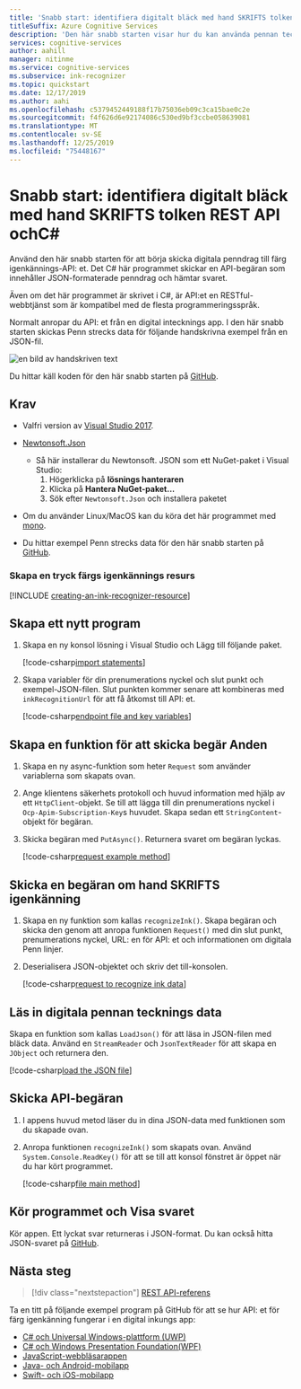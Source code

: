 ```yaml
---
title: 'Snabb start: identifiera digitalt bläck med hand SKRIFTS tolken REST API ochC#'
titleSuffix: Azure Cognitive Services
description: 'Den här snabb starten visar hur du kan använda pennan tecknings-API: t för att börja känna igen digitala penndrag.'
services: cognitive-services
author: aahill
manager: nitinme
ms.service: cognitive-services
ms.subservice: ink-recognizer
ms.topic: quickstart
ms.date: 12/17/2019
ms.author: aahi
ms.openlocfilehash: c5379452449188f17b75036eb09c3ca15bae0c2e
ms.sourcegitcommit: f4f626d6e92174086c530ed9bf3ccbe058639081
ms.translationtype: MT
ms.contentlocale: sv-SE
ms.lasthandoff: 12/25/2019
ms.locfileid: "75448167"
---
```

# <a name="quickstart-recognize-digital-ink-with-the-ink-recognizer-rest-api-and-c"></a>Snabb start: identifiera digitalt bläck med hand SKRIFTS tolken REST API ochC#

Använd den här snabb starten för att börja skicka digitala penndrag till färg igenkännings-API: et. Det C# här programmet skickar en API-begäran som innehåller JSON-formaterade penndrag och hämtar svaret.

Även om det här programmet är skrivet i C#, är API:et en RESTful-webbtjänst som är kompatibel med de flesta programmeringsspråk.

Normalt anropar du API: et från en digital intecknings app. I den här snabb starten skickas Penn strecks data för följande handskrivna exempel från en JSON-fil.

![en bild av handskriven text](../media/handwriting-sample.jpg)

Du hittar käll koden för den här snabb starten på [GitHub](https://go.microsoft.com/fwlink/?linkid=2089502).

## <a name="prerequisites"></a>Krav

- Valfri version av [Visual Studio 2017](https://visualstudio.microsoft.com/downloads/).
- [Newtonsoft.Json](https://www.newtonsoft.com/json)
    - Så här installerar du Newtonsoft. JSON som ett NuGet-paket i Visual Studio:
        1. Högerklicka på **lösnings hanteraren**
        2. Klicka på **Hantera NuGet-paket...**
        3. Sök efter `Newtonsoft.Json` och installera paketet
- Om du använder Linux/MacOS kan du köra det här programmet med [mono](https://www.mono-project.com/).

- Du hittar exempel Penn strecks data för den här snabb starten på [GitHub](https://github.com/Azure-Samples/cognitive-services-REST-api-samples/blob/master/dotnet/InkRecognition/quickstart/example-ink-strokes.json).

### <a name="create-an-ink-recognizer-resource"></a>Skapa en tryck färgs igenkännings resurs

[!INCLUDE [creating-an-ink-recognizer-resource](../includes/setup-instructions.md)]

## <a name="create-a-new-application"></a>Skapa ett nytt program

1. Skapa en ny konsol lösning i Visual Studio och Lägg till följande paket. 
    
    [!code-csharp[import statements](~/cognitive-services-rest-samples/dotnet/InkRecognition/quickstart/recognizeInk.cs?name=imports)]

2. Skapa variabler för din prenumerations nyckel och slut punkt och exempel-JSON-filen. Slut punkten kommer senare att kombineras med `inkRecognitionUrl` för att få åtkomst till API: et. 

    [!code-csharp[endpoint file and key variables](~/cognitive-services-rest-samples/dotnet/InkRecognition/quickstart/recognizeInk.cs?name=vars)]

## <a name="create-a-function-to-send-requests"></a>Skapa en funktion för att skicka begär Anden

1. Skapa en ny async-funktion som heter `Request` som använder variablerna som skapats ovan.

2. Ange klientens säkerhets protokoll och huvud information med hjälp av ett `HttpClient`-objekt. Se till att lägga till din prenumerations nyckel i `Ocp-Apim-Subscription-Key`s huvudet. Skapa sedan ett `StringContent`-objekt för begäran.
 
3. Skicka begäran med `PutAsync()`. Returnera svaret om begäran lyckas.  
    
    [!code-csharp[request example method](~/cognitive-services-rest-samples/dotnet/InkRecognition/quickstart/recognizeInk.cs?name=request)]

## <a name="send-an-ink-recognition-request"></a>Skicka en begäran om hand SKRIFTS igenkänning

1. Skapa en ny funktion som kallas `recognizeInk()`. Skapa begäran och skicka den genom att anropa funktionen `Request()` med din slut punkt, prenumerations nyckel, URL: en för API: et och informationen om digitala Penn linjer.

2. Deserialisera JSON-objektet och skriv det till-konsolen. 
    
    [!code-csharp[request to recognize ink data](~/cognitive-services-rest-samples/dotnet/InkRecognition/quickstart/recognizeInk.cs?name=recognize)]

## <a name="load-your-digital-ink-data"></a>Läs in digitala pennan tecknings data

Skapa en funktion som kallas `LoadJson()` för att läsa in JSON-filen med bläck data. Använd en `StreamReader` och `JsonTextReader` för att skapa en `JObject` och returnera den.

[!code-csharp[load the JSON file](~/cognitive-services-rest-samples/dotnet/InkRecognition/quickstart/recognizeInk.cs?name=loadJson)]

## <a name="send-the-api-request"></a>Skicka API-begäran

1. I appens huvud metod läser du in dina JSON-data med funktionen som du skapade ovan. 

2. Anropa funktionen `recognizeInk()` som skapats ovan. Använd `System.Console.ReadKey()` för att se till att konsol fönstret är öppet när du har kört programmet.
    
    [!code-csharp[file main method](~/cognitive-services-rest-samples/dotnet/InkRecognition/quickstart/recognizeInk.cs?name=main)]


## <a name="run-the-application-and-view-the-response"></a>Kör programmet och Visa svaret

Kör appen. Ett lyckat svar returneras i JSON-format. Du kan också hitta JSON-svaret på [GitHub](https://github.com/Azure-Samples/cognitive-services-REST-api-samples/blob/master/dotnet/InkRecognition/quickstart/example-response.json).


## <a name="next-steps"></a>Nästa steg

> [!div class="nextstepaction"]
> [REST API-referens](https://go.microsoft.com/fwlink/?linkid=2089907)


Ta en titt på följande exempel program på GitHub för att se hur API: et för färg igenkänning fungerar i en digital inkungs app:
* [C# och Universal Windows-plattform (UWP)](https://go.microsoft.com/fwlink/?linkid=2089803)  
* [C# och Windows Presentation Foundation(WPF)](https://go.microsoft.com/fwlink/?linkid=2089804)
* [JavaScript-webbläsarappen](https://go.microsoft.com/fwlink/?linkid=2089908)       
* [Java- och Android-mobilapp](https://go.microsoft.com/fwlink/?linkid=2089906)
* [Swift- och iOS-mobilapp](https://go.microsoft.com/fwlink/?linkid=2089805)
